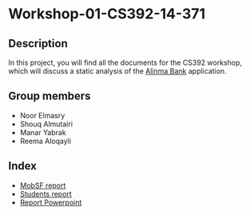 # Workshop-01-CS392-14-371

## Description
In this project, you will find all the documents for the CS392 workshop, which will discuss a static analysis of the [Alinma Bank](https://www.alinma.com/wps/portal/alinma) application.

## Group members 
- Noor Elmasry 
- Shouq Almutairi
- Manar Yabrak
- Reema Aloqayli

## Index
- [MobSF report](Workshop-01-CS392-14-371/MobSF_report.pdf)
- [Students report](Workshop-01-CS392-14-371/Workshop-01-CS392-14-371_Report.pdf)
- [Report Powerpoint](Workshop-01-CS392-14-371/Workshop-01-CS392-14-371_Presentation.pdf)
